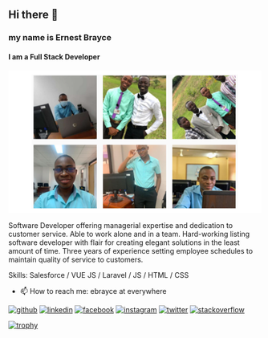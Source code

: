 ## Hi there 👋
### my name is Ernest Brayce
#### I am a Full Stack Developer
![I am Full Stack Developer](https://raw.githubusercontent.com/ebrayce/ebrayce/main/img/banner.png)

Software Developer offering managerial expertise and dedication to customer service. Able to work alone and in a team. Hard-working listing software developer with flair for creating elegant solutions in the least amount of time. Three years of experience setting employee schedules to maintain quality of service to customers.

Skills: Salesforce / VUE JS / Laravel / JS / HTML / CSS

- 📫 How to reach me: ebrayce at everywhere


[<img src='https://cdn.jsdelivr.net/npm/simple-icons@3.0.1/icons/github.svg' alt='github' height='40'>](https://github.com/ebrayce)  [<img src='https://cdn.jsdelivr.net/npm/simple-icons@3.0.1/icons/linkedin.svg' alt='linkedin' height='40'>](https://www.linkedin.com/in/ebrayce/)  [<img src='https://cdn.jsdelivr.net/npm/simple-icons@3.0.1/icons/facebook.svg' alt='facebook' height='40'>](https://www.facebook.com/brayce.ernest)  [<img src='https://cdn.jsdelivr.net/npm/simple-icons@3.0.1/icons/instagram.svg' alt='instagram' height='40'>](https://www.instagram.com/kofibrayce/)  [<img src='https://cdn.jsdelivr.net/npm/simple-icons@3.0.1/icons/twitter.svg' alt='twitter' height='40'>](https://twitter.com/ebrayce)  [<img src='https://cdn.jsdelivr.net/npm/simple-icons@3.0.1/icons/stackoverflow.svg' alt='stackoverflow' height='40'>](https://stackoverflow.com/users/9712543)

[![trophy](https://github-profile-trophy.vercel.app/?username=ebrayce)](https://github.com/ryo-ma/github-profile-trophy)

 